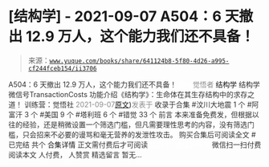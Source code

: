 # [结构学] - 2021-09-07 A504：6 天撤出 12.9 万人，这个能力我们还不具备！

> 来源：[`www.yuque.com/books/share/641124b8-5f80-4d26-a995-cf244fceb154/ii3706`](https://www.yuque.com/books/share/641124b8-5f80-4d26-a995-cf244fceb154/ii3706)

<ne-p id="520f42f3293818f927861ebbd5b15da4_p_0" data-lake-id="520f42f3293818f927861ebbd5b15da4_p_0"><ne-text id="uf60eefb2" style="color: rgb(51, 51, 51);">A504：6 天撤出 12.9 万人，这个能力我们还不具备！</ne-text></ne-p> <ne-p id="4e9cf2987265822b4980af324b15968f" data-lake-id="4e9cf2987265822b4980af324b15968f"><ne-text id="uf0c868ca" ne-fontsize="12" style="color: rgb(255, 255, 255);">原创</ne-text><ne-text id="u416185bf" style="color: rgb(140, 140, 140);">觉悟者</ne-text> <ne-text id="u868da94d" ne-fontsize="14">结构学</ne-text></ne-p> <ne-p id="4d248ff5f31916db463822cfc1d946d1" data-lake-id="4d248ff5f31916db463822cfc1d946d1"><ne-text id="ubc8df730" ne-fontsize="14" ne-bold="true" style="color: rgb(51, 51, 51);">结构学</ne-text></ne-p> <ne-p id="316ea06bb90f759e94aa2f4dada56f08" data-lake-id="316ea06bb90f759e94aa2f4dada56f08"><ne-text id="u04f4352f" ne-fontsize="14" style="color: rgb(51, 51, 51);">微信号</ne-text><ne-text id="u92541b7f" ne-fontsize="14" style="color: rgb(51, 51, 51);">TransactionCosts</ne-text></ne-p> <ne-p id="39e544156e25b56e42ed83fb3594e679" data-lake-id="39e544156e25b56e42ed83fb3594e679"><ne-text id="u25b1e975" ne-fontsize="14" style="color: rgb(51, 51, 51);">功能介绍</ne-text><ne-text id="uce885a18" ne-fontsize="14" style="color: rgb(51, 51, 51);">《结构学》：生命体在其生存结构中的求存之道！ 训练营：觉悟社</ne-text></ne-p> <ne-p id="f8174932bc36e5d31c4c44253addff43" data-lake-id="f8174932bc36e5d31c4c44253addff43"><ne-text id="u46a30533" style="color: rgb(140, 140, 140);">2021-09-07</ne-text>[<ne-text id="ue1cfebe5" ne-fontsize="14">原文</ne-text>](https://mp.weixin.qq.com/s?__biz=MzIzMDYwOTM0Mg==&mid=2247486364&idx=1&sn=c54714ffeaa4122f08d8ec0c2decb740&chksm=e8b1934ddfc61a5b943cbe55dfc7211561e7d78f163246c3dcfd08325b004bc6d9ee6efbaebf#rd))<ne-text id="u67a6f26c" ne-fontsize="14" style="color: rgb(140, 140, 140);">发表于</ne-text></ne-p> <ne-p id="b04b0a94c270e0abca5c586941367b9c" data-lake-id="b04b0a94c270e0abca5c586941367b9c"><ne-text id="uca855bd4" style="color: rgb(51, 51, 51);">收录于合集</ne-text></ne-p> <ne-p id="0f88697ea3d6149cafca7070ddc36acc" data-lake-id="0f88697ea3d6149cafca7070ddc36acc"><ne-text id="uc798e329" style="color: rgb(51, 51, 51);">#汶川大地震 1 个</ne-text></ne-p> <ne-p id="e3410d45495662bbc6f055c23d525b2a" data-lake-id="e3410d45495662bbc6f055c23d525b2a"><ne-text id="u21066428" style="color: rgb(51, 51, 51);">#阿富汗 3 个</ne-text></ne-p> <ne-p id="7d26d912740f8ffec6fa7d316d747afd" data-lake-id="7d26d912740f8ffec6fa7d316d747afd"><ne-text id="ua9a6fc78" style="color: rgb(51, 51, 51);">#美国 9 个</ne-text></ne-p> <ne-p id="dc90f0a13ef89493087f5b601aa7e201" data-lake-id="dc90f0a13ef89493087f5b601aa7e201"><ne-text id="u030d2c93" style="color: rgb(51, 51, 51);">#塔利班 6 个</ne-text></ne-p> <ne-p id="1c14c7aa0778999a25a324bdb3f7b234" data-lake-id="1c14c7aa0778999a25a324bdb3f7b234"><ne-text id="ud3e579f8" style="color: rgb(51, 51, 51);">#错觉 33 个</ne-text></ne-p> <ne-p id="d8a9cfa45f54e3226fa991bb8ec31bb3" data-lake-id="d8a9cfa45f54e3226fa991bb8ec31bb3"><ne-text id="u8e5e745f" style="color: rgb(51, 51, 51);">前言</ne-text></ne-p> <ne-p id="e4ba48eee3eae98e8eba94a8c283cf89" data-lake-id="e4ba48eee3eae98e8eba94a8c283cf89"><ne-text id="ua0ac9a72" style="color: rgb(51, 51, 51);">本来准备免费发，但根据以往的经验，还是稍微设置一个筛选门槛，但凡需要理性思考的内容，没有筛选门槛，只会招来不必要的谩骂和毫无营养的发泄性攻击。</ne-text></ne-p> <ne-p id="ecfe0f8bbec19e66b160117c48e5d4f7" data-lake-id="ecfe0f8bbec19e66b160117c48e5d4f7" ne-alignment="center"><ne-text id="ua68fb912" style="color: rgb(51, 51, 51);">购买合集后可阅读全文</ne-text></ne-p> <ne-p id="cfcbc29dfa51462356bc1ca314a5c680" data-lake-id="cfcbc29dfa51462356bc1ca314a5c680" ne-alignment="center"><ne-text id="u96a483a9" style="color: rgb(51, 51, 51);">#</ne-text></ne-p> <ne-p id="8a653147d5d80059c2f2a6b38e063d30" data-lake-id="8a653147d5d80059c2f2a6b38e063d30" ne-alignment="center"><ne-text id="u3076401d" style="color: rgb(51, 51, 51);">已完结 共个</ne-text></ne-p> <ne-p id="b6d119212b5b32eb9411bccc2c624352" data-lake-id="b6d119212b5b32eb9411bccc2c624352" ne-alignment="center"><ne-text id="u912737f1" ne-fontsize="16">合集详情</ne-text></ne-p> <ne-p id="eadfae9ccc3a887db61b0a43e4bb8cea" data-lake-id="eadfae9ccc3a887db61b0a43e4bb8cea" ne-alignment="center"><ne-text id="u5ca0531f" style="color: rgb(51, 51, 51);">正文需付费后才可阅读</ne-text></ne-p> <ne-p id="7e7df0c0eff8e7093da0f0a193043ce1" data-lake-id="7e7df0c0eff8e7093da0f0a193043ce1" ne-alignment="center"><ne-text id="u5893e06c" style="color: rgb(255, 255, 255);">加载中</ne-text></ne-p> <ne-p id="ef86bdeced971296df6597e0413be997" data-lake-id="ef86bdeced971296df6597e0413be997" ne-alignment="center"><ne-text id="ud2180936" style="color: rgb(255, 255, 255);"> 微信豆购买</ne-text></ne-p> <ne-p id="d460cfd08967f0c0b1eadfba7bfffc64" data-lake-id="d460cfd08967f0c0b1eadfba7bfffc64" ne-alignment="center"><ne-text id="u0bc5e8b2" style="color: rgb(51, 51, 51);">微信扫一扫付费阅读本文</ne-text></ne-p> <ne-p id="bb60d343ddd503eb7884d5656998c14d" data-lake-id="bb60d343ddd503eb7884d5656998c14d" ne-alignment="center"><ne-text id="ubd083310" ne-fontsize="13" style="color: rgb(51, 51, 51);">人付费， 人赞赏</ne-text></ne-p> <ne-h3 id="AmQWB" data-lake-id="AmQWB"><ne-heading-ext><ne-heading-anchor></ne-heading-anchor><ne-heading-fold></ne-heading-fold></ne-heading-ext><ne-heading-content><ne-text id="u521781da" ne-fontsize="16" style="color: rgb(51, 51, 51);">精选留言</ne-text></ne-heading-content></ne-h3> <ne-p id="72c77ef5d20cddefca39e50b1ce74129" data-lake-id="72c77ef5d20cddefca39e50b1ce74129"><ne-text id="ua9e54f3a" style="color: rgb(51, 51, 51);">暂无...</ne-text></ne-p>